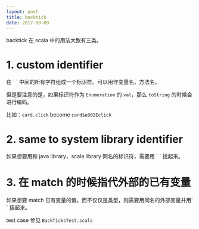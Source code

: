 ```yaml
---
layout: post
title: backtick 
date: 2017-08-09
---
```


backtick 在 scala 中的用法大致有三类。

# 1. custom identifier
在 \` \` 中间的所有字符组成一个标识符。可以用作变量名，方法名。

但是要注意的是，如果标识符作为 `Enumeration` 的 `val`，那么 `toString` 的时候会进行编码。

 比如：`card.click` become `card$u002Eclick`
  
# 2. same to system library identifier
如果想要用和 java library，scala library 同名的标识符，需要用 \` \` 括起来。

# 3. 在 match 的时候指代外部的已有变量
如果想要 match 已有变量的值，而不仅仅是类型，则需要用同名的外部变量并用\` \` 括起来。

test case 参见 `BackTicksTest.scala`

